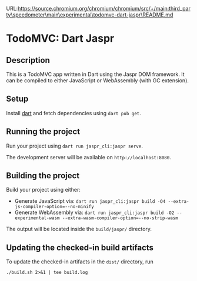 URL:https://source.chromium.org/chromium/chromium/src/+/main:third_party\speedometer\main\experimental\todomvc-dart-jaspr\README.md
# TodoMVC: Dart Jaspr

## Description

This is a TodoMVC app written in Dart using the Jaspr DOM framework. It can be
compiled to either JavaScript or WebAssembly (with GC extension).

## Setup

Install [dart](https://dart.dev/get-dart) and fetch dependencies using `dart pub get`.

## Running the project

Run your project using `dart run jaspr_cli:jaspr serve`.

The development server will be available on `http://localhost:8080`.

## Building the project

Build your project using either:

-   Generate JavaScript via: `dart run jaspr_cli:jaspr build -O4 --extra-js-compiler-option=--no-minify`
-   Generate WebAssembly via: `dart run jaspr_cli:jaspr build -O2 --experimental-wasm --extra-wasm-compiler-option=--no-strip-wasm`

The output will be located inside the `build/jaspr/` directory.

## Updating the checked-in build artifacts

To update the checked-in artifacts in the `dist/` directory, run

```
./build.sh 2>&1 | tee build.log
```
